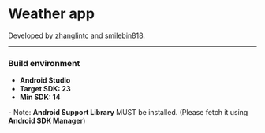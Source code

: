 # Weather app
Developed by [zhanglintc](https://github.com/zhanglintc) and [smilebin818](https://github.com/smilebin818).

---

### Build environment
- **Android Studio**
- **Target SDK: 23**
- **Min SDK: 14**

\- Note: **Android Support Library** MUST be installed. (Please fetch it using **Android SDK Manager**)


